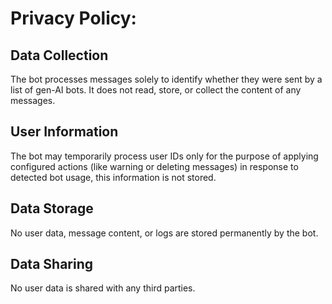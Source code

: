 # Privacy Policy:

## Data Collection
The bot processes messages solely to identify whether they were sent by a list of gen-AI bots. It does not read, store, or collect the content of any messages.
## User Information
The bot may temporarily process user IDs only for the purpose of applying configured actions (like warning or deleting messages) in response to detected bot usage, this information is not stored.
## Data Storage
No user data, message content, or logs are stored permanently by the bot.
## Data Sharing
No user data is shared with any third parties.
